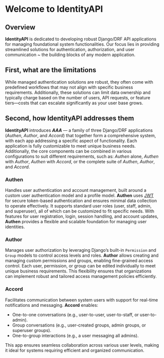 # Welcome to IdentityAPI

## Overview

**IdentityAPI** is dedicated to developing robust Django/DRF API applications for managing foundational system functionalities. Our focus lies in providing streamlined solutions for authentication, authorization, and user communication ~ the building blocks of any modern application.

## First, what are the limitations

While managed authentication solutions are robust, they often come with predefined workflows that may not align with specific business requirements. Additionally, these solutions can limit data ownership and typically charge based on the number of users, API requests, or feature tiers—costs that can escalate significantly as your user base grows.

## Second, how IdentityAPI addresses them

**IdentityAPI** introduces ***AAA*** — a family of three Django/DRF applications (*Authen*, *Author*, and *Accord*) that together form a comprehensive system, with each app addressing a specific aspect of functionality. Each application is fully customizable to meet unique business needs. Additionally, the core components can be combined in various configurations to suit different requirements, such as: *Authen* alone, *Authen* with *Author*, *Authen* with *Accord*, or the complete suite of *Authen*, *Author*, and *Accord*.

### Authen  

Handles user authentication and account management, built around a custom user authentication model and a profile model. **Authen** uses [JWT](https://jwt.io/) for secure token-based authentication and ensures minimal data collection to operate effectively. It supports standard user roles (user, staff, admin, and superuser), all of which can be customized to fit specific needs. With features for user registration, login, session handling, and account updates, **Authen** provides a flexible and scalable foundation for managing user identities.  

### Author  

Manages user authorization by leveraging Django’s built-in `Permission` and `Group` models to control access levels and roles. **Author** allows creating and managing custom permissions and groups, enabling fine-grained access control. Each user, permission, or group can be edited individually to meet unique business requirements. This flexibility ensures that organizations can implement robust and tailored access management policies efficiently.  

### Accord  

Facilitates communication between system users with support for real-time notifications and messaging. **Accord** enables:

- One-to-one conversations (e.g., user-to-user, user-to-staff, or user-to-admin).  
- Group conversations (e.g., user-created groups, admin groups, or superuser groups).  
- One-to-group interactions (e.g., a user messaging all admins).  

This app ensures seamless collaboration across various user levels, making it ideal for systems requiring efficient and organized communication.  
